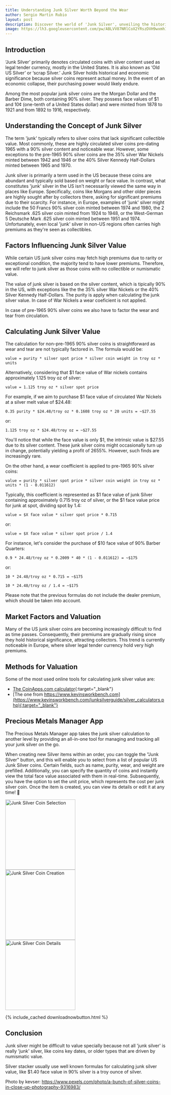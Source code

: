 ```yaml
---
title: Understanding Junk Silver Worth Beyond the Wear
author: Sergio Martin Rubio
layout: post
description: Discover the world of 'Junk Silver', unveiling the historical and economic significance behind these circulated coins. Understand how their worth is calculated based on silver content and condition. Dive into the differences in perceptions between the US and Europe regarding these coins. Keep reading to know more about tools to better manage and track 'Junk Silver'.
image: https://lh3.googleusercontent.com/pw/ABLVV87NRlCoX2YRszDVH9wxmh1PCuxdyp5TQyPAjjrasWvWRtbB6UznXCPGvcIZIuBMLQKuf9pk5lgAszOsRHRhJmlc0PW2BzBE-6sqnPe0agEpDeeRvDbgbkykHZ8wwgAfhzdU-WUL60NYi0YZO0oxzsHd=w3000-h2000-s-no?authuser=0
---
```


## Introduction

‘Junk Silver’ primarily denotes circulated coins with silver content used as legal tender currency, mostly in the United States. It is also known as ‘Old US Silver’ or ‘scrap Silver.’ Junk Silver holds historical and economic significance because silver coins represent actual money. In the event of an economic collapse, their purchasing power would likely endure.

Among the most popular junk silver coins are the Morgan Dollar and the Barber Dime, both containing 90% silver. They possess face values of $1 and 10¢ (one-tenth of a United States dollar) and were minted from 1878 to 1921 and from 1892 to 1916, respectively.

## Understanding the Concept of Junk Silver

The term 'junk' typically refers to silver coins that lack significant collectible value. Most commonly, these are highly circulated silver coins pre-dating 1965 with a 90% silver content and noticeable wear. However, some exceptions to the pre-1965 90% silver coins are the 35% silver War Nickels minted between 1942 and 1946 or the 40% Silver Kennedy Half-Dollars minted between 1965 and 1970.

Junk silver is primarily a term used in the US because these coins are abundant and typically sold based on weight or face value. In contrast, what constitutes 'junk' silver in the US isn't necessarily viewed the same way in places like Europe. Specifically, coins like Morgans and other older pieces are highly sought after by collectors there, asking for significant premiums due to their scarcity. For instance, in Europe, examples of 'junk' silver might include the 50 Francs 90% silver coin minted between 1974 and 1980, the 2 Reichsmark .625 silver coin minted from 1924 to 1948, or the West-German 5 Deutsche Mark .625 silver coin minted between 1951 and 1974. Unfortunately, even local 'junk' silver in non-US regions often carries high premiums as they're seen as collectibles.

## Factors Influencing Junk Silver Value

While certain US junk silver coins may fetch high premiums due to rarity or exceptional condition, the majority tend to have lower premiums. Therefore, we will refer to junk silver as those coins with no collectible or numismatic value.

The value of junk silver is based on the silver content, which is tipically 90% in the US, with exceptions like the the 35% silver War Nickels or the 40% Silver Kennedy Half-Dollars. The purity is apply when calculating the junk silver value. In case of War Nickels a wear coeficient is not applied.

In case of pre-1965 90% silver coins we also have to factor the wear and tear from circulation.

## Calculating Junk Silver Value

The calculation for non-pre-1965 90% silver coins is straightforward as wear and tear are not typically factored in. The formula would be:

```
value = purity * silver spot price * silver coin weight in troy oz * units
```

Alternatively, considering that $1 face value of War nickels contains approximately 1.125 troy oz of silver:

```
value = 1.125 troy oz * silver spot price
```

For example, if we aim to purchase $1 face value of circulated War Nickels at a silver melt value of $24.48:

```
0.35 purity * $24.48/troy oz * 0.1608 troy oz * 20 units = ~$27.55
```

or:

```
1.125 troy oz * $24.48/troy oz = ~$27.55
```

You'll notice that while the face value is only $1, the intrinsic value is $27.55 due to its silver content. These junk silver coins might occasionally turn up in change, potentially yielding a profit of 2655%. However, such finds are increasingly rare.

On the other hand, a wear coefficient is applied to pre-1965 90% silver coins:

```
value = purity * silver spot price * silver coin weight in troy oz * units * (1 - 0.011612)
```

Typically, this coefficient is represented as $1 face value of junk Silver containing approximately 0.715 troy oz of silver, or the $1 face value price for junk at spot, dividing spot by 1.4:

```
value = $X face value * silver spot price * 0.715
```

or:

```
value = $X face value * silver spot price / 1.4
```

For instance, let's consider the purchase of $10 face value of 90% Barber Quarters:

```
0.9 * 24.48/troy oz * 0.2009 * 40 * (1 - 0.011612) = ~$175
```

or:

```
10 * 24.48/troy oz * 0.715 = ~$175
```

```
10 * 24.48/troy oz / 1.4 = ~$175
```

Please note that the previous formulas do not include the dealer premium, which should be taken into account.

## Market Factors and Valuation

Many of the US junk silver coins are becoming increasingly difficult to find as time passes. Consequently, their premiums are gradually rising since they hold historical significance, attracting collectors. This trend is currently noticeable in Europe, where silver legal tender currency hold very high premiums.

## Methods for Valuation

Some of the most used online tools for calculating junk silver value are:

- [The CoinApps.com calculator](http://coinapps.com/silver/coin/calculator/){:target="_blank"}
- [The one from https://www.kevinsworkbench.com](https://www.kevinsworkbench.com/junksilverguide/silver_calculators.php){:target="_blank"}

## Precious Metals Manager App

The Precious Metals Manager app takes the junk silver calculation to another level by providing an all-in-one tool for managing and tracking all your junk silver on the go.

<div class="row">
    <div class="col-md-3">
        <p>When creating new Silver items within an order, you can toggle the "Junk Silver" button, and this will enable you to select from a list of popular US Junk Silver coins. Certain fields, such as name, purity, wear, and weight are prefilled. Additionally, you can specify the quantity of coins and instantly view the total face value associated with them in real-time. Subsequently, you have the option to set the unit price, which represents the cost per junk silver coin. Once the item is created, you can view its details or edit it at any time! 🚀</p>
    </div>
    <div class="col-md-3 mb-5">
        <img class="rounded" width="220" src="https://lh3.googleusercontent.com/pw/ABLVV86R5gV-64O-62wJjYbnV1IArxfx2TdcRlHCKBP1s1KNxoubFNE0SSr2SJm4Ig4qjfyA91EINH-7b__dELBv78r2UKToL6DN-04pXfSGBbjemiwAcp2QeWRBKeJTU1ao8xnuN2P9NdbYNVRYxnqNz-ry=w922-h2000-s-no?authuser=0" alt="Junk Silver Coin Selection" />
    </div>
    <div class="col-md-3 mb-5">
        <img class="rounded" width="220" src="https://lh3.googleusercontent.com/pw/ABLVV84d0CnaGcIuu5_T4o6zvFtOP295T2Puh7Dr3rUD3IVeQA7mypTxE0fK31dGgEzx6Av2tTtJF9pPukFtw0bUMABXmoYk9bWfhzC9c7jnfTOCRh9yRWun2RwPm3ZsrEorKzlzfgSckuIbkSfE1ng3JTqU=w922-h2000-s-no?authuser=0" alt="Junk Silver Coin Creation" />
    </div>
        <div class="col-md-3">
        <img class="rounded" width="220" src="https://lh3.googleusercontent.com/pw/ABLVV84awrhSTg-AdFnA8aoxZKp0NJk_DQoruYLC9dUdG3QwawYqN5oL23NZ5M0F41Va1eGHbEWrf-WGQM7JcI7HhzGPPY7xKRLirYt8VPMj8YIptzDxbmR9-LsZ_is9xFbFziJHCZ0NtfuxOgUiv_ykbUIe=w922-h2000-s-no?authuser=0" alt="Junk Silver Coin Details" />
    </div>
</div>

{% include_cached downloadnowbutton.html %}

## Conclusion

Junk silver might be difficult to value specially because not all 'junk silver' is really 'junk' silver, like coins key dates, or older types that are driven by numismatic value.

Silver stacker usually use well known formulas for calculating junk silver value, like $1.40 face value in 90% silver is a troy ounce of silver.

Photo by kevser: https://www.pexels.com/photo/a-bunch-of-silver-coins-in-close-up-photography-9316983/